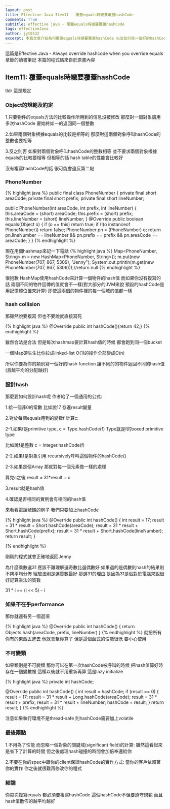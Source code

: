 ```yaml
---
layout: post
title: Effective Java Item11 - 覆蓋equals時總要覆蓋hashCode
comments: True 
subtitle: effective java - 覆蓋equals時總要覆蓋hashCode
tags: effectiveJava
author: jyt0532
excerpt: 本篇文章介紹為何覆蓋equals時總要覆蓋hashCode 以及如何寫一個好的hashCode
---
```


這篇是Effective Java - Always override hashcode when you override equals章節的讀書筆記 本篇的程式碼來自於原書內容

## Item11: 覆蓋equals時總要覆蓋hashCode

tldr 這是規定

### Object的規範及約定

1.只要物件的equals方法的比較操作所用到的信息沒被修改 那麼對一個對象調用多次hashCode 要始終如一的返回同一個整數

2.如果兩個對象根據equals的比較是相等的 那麼對這兩個對象呼叫hashCode的整數也要相等

3.反之則否 如果對兩個對象呼叫hashCode的整數相等 並不要求兩個對象根據equals的比較要相等 但相等的話 hash table的性能會比較好

沒有複寫hashCode的話 很可能會違反第二點

### PhoneNumber

{% highlight java %}
public final class PhoneNumber {
  private final short areaCode;
  private final short prefix;
  private final short lineNumber;

  public PhoneNumber(int areaCode, int prefix, int lineNumber) {
    this.areaCode = (short) areaCode;
    this.prefix = (short) prefix;
    this.lineNumber = (short) lineNumber;
  }
  @Override
  public boolean equals(Object o) {
    if (o == this)
      return true;
    if (!(o instanceof PhoneNumber))
      return false;
    PhoneNumber pn = (PhoneNumber) o;
    return pn.lineNumber == lineNumber && pn.prefix == prefix
        && pn.areaCode == areaCode;
  }
}
{% endhighlight %}

現在用個hashmap來記一下電話
{% highlight java %}
Map<PhoneNumber, String> m = new HashMap<PhoneNumber, String>();
m.put(new PhoneNumber(707, 867, 5309), "Jenny");
System.out.println(m.get(new PhoneNumber(707, 867, 5309)));//return null
{% endhighlight %}

很抱歉 HashMap使用hashCode來計算一個物件的hash值 而如果你沒有複寫的話 兩個不同的物件回傳的值就會不一樣(對大部分的JVM來說 預設的hashCode是用記憶體位置來計算) 即使這兩個的物件裡的每一個域的值都一樣

### hash collision

那雖然說要複寫 但也不要說就直接寫死

{% highlight java %}
@Override
public int hashCode(){return 42;}
{% endhighlight %}

雖然合法是合法 但是每次hashmap要計算hash值的時候 都會跑到同一個bucket 

一個Map硬生生比你拉成linked-list O(1)的操作全部變成O(n)

所以你要為你的類別寫一個好的hash function 讓不同的的物件返回不同的hash值(且越平均的分配越好)

### 設計hash

那麼要如何設計hash呢 作者給了一個通用的公式:

1.給一個非0的常數 比如說17 存進result變量

2.對於每個equals用到的變數f 計算c:

2-1.如果f是primitive type, c = Type.hashCode(f)
Type就是f的boxed primitive type 

比如說f是整數 c = Integer.hashCode(f)

2-2.如果f是對象引用 recursively呼叫這個物件的hashCode()

2-3.如果是個Array 那就對每一個元素做一樣的處理

算完c之後 result = 31*result + c

3.result就是hash值

4.確認是否相同的實例會有相同的hash值

來看看電話號碼的例子 我們只要加上hashCode

{% highlight java %}
@Override public int hashCode() {
  int result = 17;
  result = 31 * result + Short.hashCode(areaCode);
  result = 31 * result + Short.hashCode(prefix);
  result = 31 * result + Short.hashCode(lineNumber);
  return result;
}

{% endhighlight %}

剛剛的程式就會正確地返回Jenny

為什麼乘數選31 應該不難理解選奇數比選偶數好 如果選的是偶數則hash的結果則不夠平均分佈 經驗法則是選質數最好 那選31的理由 是因為31是個對於電腦來說很好記算乘法的質數

31 * i == (i << 5) - i

### 如果不在乎performance

那你就還有另一個選項

{% highlight java %}
@Override public int hashCode() {
  return Objects.hash(areaCode, prefix, lineNumber)
}
{% endhighlight %}
就把所有你有的東西丟進去 他就會幫你算了 但是這個函式的性能很低 要小心使用

### 不可變類

如果類別是不可變類 那你可以在第一次hashCode被呼叫的時候 把hash值算好時 存在一個變數裡 這樣以後就不用重新再算 這是lazy initialize


{% highlight java %}
  private int hashCode;

  @Override public int hashCode() {
    int result = hashCode;
    if (result == 0) {
      result = 17;
      result = 31 * result + Long.hashCode(areaCode);
      result = 31 * result + prefix;
      result = 31 * result + lineNumber;
      hashCode = result;
  }
  return result;
}
{% endhighlight %}

注意如果執行環境不是thread-safe 則hashCode需要加上volatile

### 最後兩點

1.不用為了性能 而忽略一個對象的關鍵域(significant field)的計算: 雖然這看起來是省下了計算的時間 但之後處理hash碰撞的時間會加倍奉還給你

2.不要在你的spec中跟你的client保證hashCode的實作方式: 當你的客戶依賴著你的實作 你之後就很難再修改你的程式

### 結論

你每次複寫equals 都必須要複寫hashCode 這個hashCode不但要遵守規範 而且hash值散佈的越平均越好
